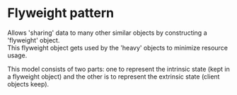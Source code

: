 # Flyweight pattern

Allows 'sharing' data to many other similar objects by constructing a 'flyweight' object.  
This flyweight object gets used by the 'heavy' objects to minimize resource usage.

This model consists of two parts: one to represent the intrinsic state (kept in a flyweight object) and the other is to represent the extrinsic state (client objects keep).
